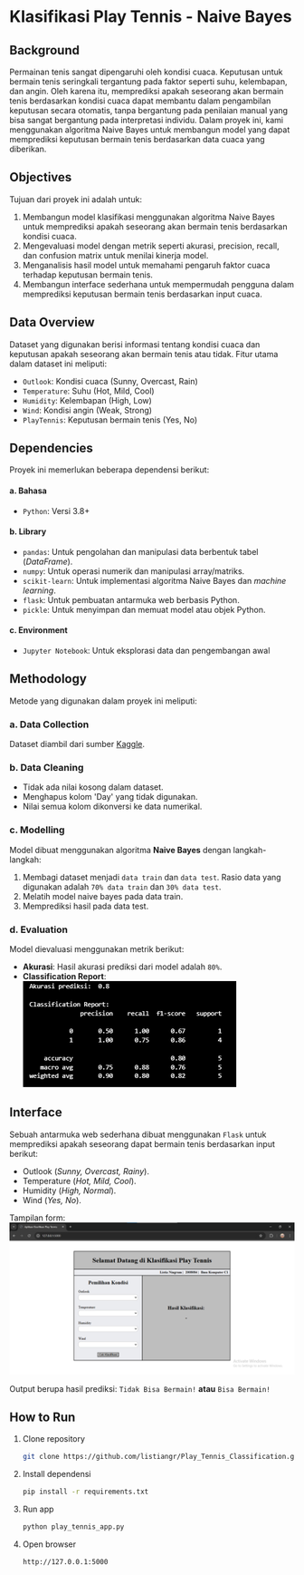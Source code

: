 # Klasifikasi Play Tennis - Naive Bayes

## Background
Permainan tenis sangat dipengaruhi oleh kondisi cuaca. Keputusan untuk bermain tenis seringkali tergantung pada faktor seperti suhu, kelembapan, dan angin. Oleh karena itu, memprediksi apakah seseorang akan bermain tenis berdasarkan kondisi cuaca dapat membantu dalam pengambilan keputusan secara otomatis, tanpa bergantung pada penilaian manual yang bisa sangat bergantung pada interpretasi individu. Dalam proyek ini, kami menggunakan algoritma Naive Bayes untuk membangun model yang dapat memprediksi keputusan bermain tenis berdasarkan data cuaca yang diberikan.

## Objectives
Tujuan dari proyek ini adalah untuk:
1. Membangun model klasifikasi menggunakan algoritma Naive Bayes untuk memprediksi apakah seseorang akan bermain tenis berdasarkan kondisi cuaca.
2. Mengevaluasi model dengan metrik seperti akurasi, precision, recall, dan confusion matrix untuk menilai kinerja model.
3. Menganalisis hasil model untuk memahami pengaruh faktor cuaca terhadap keputusan bermain tenis.
4. Membangun interface sederhana untuk mempermudah pengguna dalam memprediksi keputusan bermain tenis berdasarkan input cuaca.

## Data Overview
Dataset yang digunakan berisi informasi tentang kondisi cuaca dan keputusan apakah seseorang akan bermain tenis atau tidak. Fitur utama dalam dataset ini meliputi:
- `Outlook`: Kondisi cuaca (Sunny, Overcast, Rain)
- `Temperature`: Suhu (Hot, Mild, Cool)
- `Humidity`: Kelembapan (High, Low)
- `Wind`: Kondisi angin (Weak, Strong)
- `PlayTennis`: Keputusan bermain tenis (Yes, No)

## Dependencies
Proyek ini memerlukan beberapa dependensi berikut:

#### a. Bahasa
- `Python`: Versi 3.8+

#### b. Library
- `pandas`: Untuk pengolahan dan manipulasi data berbentuk tabel (*DataFrame*).  
- `numpy`: Untuk operasi numerik dan manipulasi array/matriks.  
- `scikit-learn`: Untuk implementasi algoritma Naive Bayes dan *machine learning*.  
- `flask`: Untuk pembuatan antarmuka web berbasis Python.  
- `pickle`: Untuk menyimpan dan memuat model atau objek Python. 

#### c. Environment  
- `Jupyter Notebook`: Untuk eksplorasi data dan pengembangan awal

## Methodology
Metode yang digunakan dalam proyek ini meliputi: 

### a. Data Collection  
Dataset diambil dari sumber [Kaggle](https://www.kaggle.com/datasets/fredericobreno/play-tennis).  

### b. Data Cleaning  
- Tidak ada nilai kosong dalam dataset.
- Menghapus kolom 'Day' yang tidak digunakan.
- Nilai semua kolom dikonversi ke data numerikal.  

### c. Modelling  
Model dibuat menggunakan algoritma **Naive Bayes** dengan langkah-langkah:  
1. Membagi dataset menjadi `data train` dan `data test`. Rasio data yang digunakan adalah `70% data train` dan `30% data test`. 
3. Melatih model naive bayes pada data train.  
4. Memprediksi hasil pada data test.  

### d. Evaluation  
Model dievaluasi menggunakan metrik berikut:  
- **Akurasi**: Hasil akurasi prediksi dari model adalah `80%`.
- **Classification Report**:   
![Classification Report](https://github.com/listiangr/Play_Tennis_Classification/blob/main/Classification%20Report.png)

## Interface  
Sebuah antarmuka web sederhana dibuat menggunakan `Flask` untuk memprediksi apakah seseorang dapat bermain tenis berdasarkan input berikut:  
- Outlook (*Sunny, Overcast, Rainy*).
- Temperature (*Hot, Mild, Cool*).  
- Humidity (*High, Normal*).  
- Wind (*Yes, No*).  

Tampilan form:  
![Interface](https://github.com/listiangr/Play_Tennis_Classification/blob/main/Simple%20Interface.png?)

Output berupa hasil prediksi:
`Tidak Bisa Bermain!` **atau** `Bisa Bermain!`

## How to Run  
1. Clone repository
   ```bash
   git clone https://github.com/listiangr/Play_Tennis_Classification.git
2. Install dependensi
   ```bash
   pip install -r requirements.txt
3. Run app
   ```bash
   python play_tennis_app.py
4. Open browser
   ```bash
   http://127.0.0.1:5000

